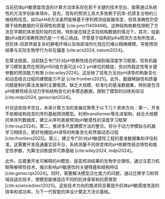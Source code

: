 当前抗体pH敏感度改造的计算方法体系存在若干关键的技术空白，亟需通过系统性的方法学创新来填补。首先，现有的预测工具大多依赖于抗体-抗原复合物的三维结构信息，如SIpHAB方法虽然能够基于序列预测组氨酸突变，但其准确性仍受限于结构数据的可获得性和质量 [cite:pmc11409498]。这种结构依赖性限制了方法在早期抗体发现阶段的应用，特别是在缺乏实验结构数据的情况下。其次，组氨酸pKa值的准确预测仍是一个核心挑战。尽管基于结构的pKa预测方法有所改进，但抗体-抗原界面复杂的静电环境以及局部溶剂化效应仍难以精确建模，导致预测结果与实际生物学行为存在偏差 [cite:acs2024, nature2024]。

在算法层面，当前缺乏专门针对pH依赖性结合的端到端深度学习框架。现有机器学习模型虽然在预测pH50值方面可达±0.2 pH单位的精度，但对热稳定性等关键参数的预测能力有限 [cite:wiley2024]。这反映了现有方法对pH诱导的构象变化和动态结合过程的建模能力不足 [cite:frontiers2025]。此外，数据稀缺性和质量问题是制约算法发展的主要瓶颈。缺乏大规模、标准化的基准数据集，特别是包含pH依赖性结合动力学和结构变化的多模态数据，限制了模型的训练和验证 [cite:mdpi2024, genscript2024]。

针对这些技术空白，未来计算方法的发展应聚焦于以下几个具体方向：第一，开发不依赖结构信息的序列基础预测模型。利用transformer等先进架构，结合大规模抗体序列数据库，建立从序列直接预测pH敏感性的深度学习框架 [cite:oup2024]。第二，推进多尺度建模方法的整合。将分子动力学模拟与机器学习相结合，更好地捕捉pH诱导的构象变化和界面动态过程 [cite:frontiers2025]。第三，建立专门针对pH敏感性工程的基准数据集和评估标准。这需要开发高通量实验平台，系统测量不同突变体的pH依赖性结合特性和稳定性参数，为算法训练提供可靠基础 [cite:wiley2024, mdpi2024]。

此外，应着重开发可解释的AI模型，提高预测结果的生物学合理性。通过注意力机制等解释性技术，揭示影响pH敏感性的关键残基和结构特征 [cite:genscript2024]。同时，需要解决模型泛化能力的问题，通过迁移学习和领域自适应技术，使模型能够适应不同的抗体骨架和抗原类型 [cite:sciencedirect2025]。这些技术方向的推进将显著提升抗体pH敏感度改造的效率和成功率，为下一代智能抗体设计奠定方法论基础。
